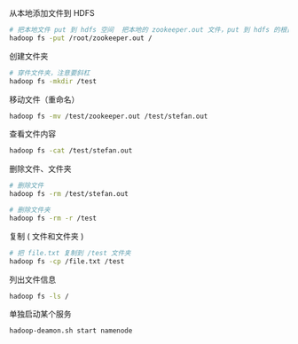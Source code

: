 从本地添加文件到 HDFS

```sh
# 把本地文件 put 到 hdfs 空间  把本地的 zookeeper.out 文件，put 到 hdfs 的根目录下
hadoop fs -put /root/zookeeper.out /
```

创建文件夹

```sh
# 穿件文件夹，注意要斜杠
hadoop fs -mkdir /test
```

移动文件（重命名）

```sh
hadoop fs -mv /test/zookeeper.out /test/stefan.out
```

查看文件内容

```sh
hadoop fs -cat /test/stefan.out
```

删除文件、文件夹

```sh
# 删除文件
hadoop fs -rm /test/stefan.out

# 删除文件夹
hadoop fs -rm -r /test
```

复制 ( 文件和文件夹 )

```sh
# 把 file.txt 复制到 /test 文件夹
hadoop fs -cp /file.txt /test
```

列出文件信息

```sh
hadoop fs -ls /
```

单独启动某个服务

```sh
hadoop-deamon.sh start namenode
```


